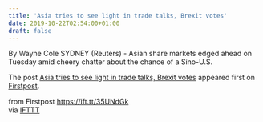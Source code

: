 ```yaml
---
title: 'Asia tries to see light in trade talks, Brexit votes'
date: 2019-10-22T02:54:00+01:00
draft: false
---
```


By Wayne Cole SYDNEY (Reuters) - Asian share markets edged ahead on Tuesday amid cheery chatter about the chance of a Sino-U.S.

The post [Asia tries to see light in trade talks, Brexit votes](http://www.firstpost.com/business/asia-tries-to-see-light-in-trade-talks-brexit-votes-7532961.html) appeared first on [Firstpost](http://www.firstpost.com).

  
  
from Firstpost https://ift.tt/35UNdGk  
via [IFTTT](https://ifttt.com/?ref=da&site=blogger)
